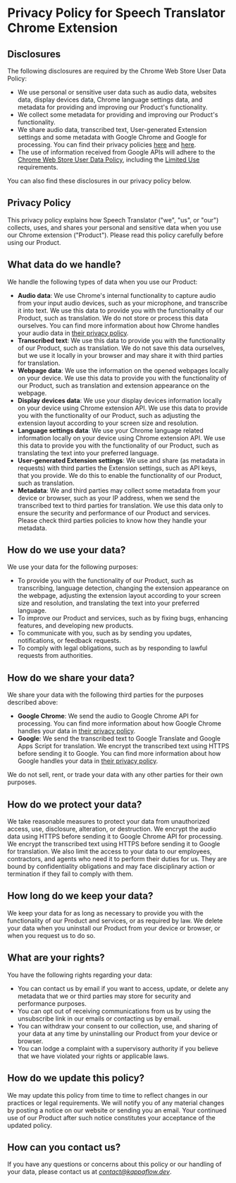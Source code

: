 # Privacy Policy for Speech Translator Chrome Extension

## Disclosures

The following disclosures are required by the Chrome Web Store User Data Policy:

- We use personal or sensitive user data such as audio data, websites data, display devices data, Chrome language settings data, and metadata for providing and improving our Product's functionality.
- We collect some metadata for providing and improving our Product's functionality.
- We share audio data, transcribed text, User-generated Extension settings and some metadata with Google Chrome and Google for processing. You can find their privacy policies [here](https://www.google.com/chrome/privacy/) and [here](https://policies.google.com/privacy).
- The use of information received from Google APIs will adhere to the [Chrome Web Store User Data Policy](https://developer.chrome.com/docs/webstore/program-policies/), including the [Limited Use](https://developer.chrome.com/docs/webstore/program-policies/limited-use/) requirements.

You can also find these disclosures in our privacy policy below.

## Privacy Policy

This privacy policy explains how Speech Translator ("we", "us", or "our") collects, uses, and shares your personal and sensitive data when you use our Chrome extension ("Product"). Please read this policy carefully before using our Product.

## What data do we handle?

We handle the following types of data when you use our Product:

- **Audio data**: We use Chrome's internal functionality to capture audio from your input audio devices, such as your microphone, and transcribe it into text. We use this data to provide you with the functionality of our Product, such as translation. We do not store or process this data ourselves. You can find more information about how Chrome handles your audio data in [their privacy policy](https://www.google.com/chrome/privacy/).
- **Transcribed text**: We use this data to provide you with the functionality of our Product, such as translation. We do not save this data ourselves, but we use it locally in your browser and may share it with third parties for translation.
- **Webpage data**: We use the information on the opened webpages locally on your device. We use this data to provide you with the functionality of our Product, such as translation and extension appearance on the webpage.
- **Display devices data**: We use your display devices information locally on your device using Chrome extension API. We use this data to provide you with the functionality of our Product, such as adjusting the extension layout according to your screen size and resolution.
- **Language settings data**: We use your Chrome language related information locally on your device using Chrome extension API. We use this data to provide you with the functionality of our Product, such as translating the text into your preferred language.
- **User-generated Extension settings**: We use and share (as metadata in requests) with third parties the Extension settings, such as API keys, that you provide. We do this to enable the functionality of our Product, such as translation.
- **Metadata**: We and third parties may collect some metadata from your device or browser, such as your IP address, when we send the transcribed text to third parties for translation. We use this data only to ensure the security and performance of our Product and services. Please check third parties policies to know how they handle your metadata.

## How do we use your data?

We use your data for the following purposes:

- To provide you with the functionality of our Product, such as transcribing, language detection, changing the extension appearance on the webpage, adjusting the extension layout according to your screen size and resolution, and translating the text into your preferred language.
- To improve our Product and services, such as by fixing bugs, enhancing features, and developing new products.
- To communicate with you, such as by sending you updates, notifications, or feedback requests.
- To comply with legal obligations, such as by responding to lawful requests from authorities.

## How do we share your data?

We share your data with the following third parties for the purposes described above:

- **Google Chrome**: We send the audio to Google Chrome API for processing. You can find more information about how Google Chrome handles your data in [their privacy policy](https://www.google.com/chrome/privacy/).
- **Google**: We send the transcribed text to Google Translate and Google Apps Script for translation. We encrypt the transcribed text using HTTPS before sending it to Google. You can find more information about how Google handles your data in [their privacy policy](https://policies.google.com/privacy).

We do not sell, rent, or trade your data with any other parties for their own purposes.

## How do we protect your data?

We take reasonable measures to protect your data from unauthorized access, use, disclosure, alteration, or destruction. We encrypt the audio data using HTTPS before sending it to Google Chrome API for processing. We encrypt the transcribed text using HTTPS before sending it to Google for translation. We also limit the access to your data to our employees, contractors, and agents who need it to perform their duties for us. They are bound by confidentiality obligations and may face disciplinary action or termination if they fail to comply with them.

## How long do we keep your data?

We keep your data for as long as necessary to provide you with the functionality of our Product and services, or as required by law. We delete your data when you uninstall our Product from your device or browser, or when you request us to do so.

## What are your rights?

You have the following rights regarding your data:

- You can contact us by email if you want to access, update, or delete any metadata that we or third parties may store for security and performance purposes.
- You can opt out of receiving communications from us by using the unsubscribe link in our emails or contacting us by email.
- You can withdraw your consent to our collection, use, and sharing of your data at any time by uninstalling our Product from your device or browser.
- You can lodge a complaint with a supervisory authority if you believe that we have violated your rights or applicable laws.

## How do we update this policy?

We may update this policy from time to time to reflect changes in our practices or legal requirements. We will notify you of any material changes by posting a notice on our website or sending you an email. Your continued use of our Product after such notice constitutes your acceptance of the updated policy.

## How can you contact us?

If you have any questions or concerns about this policy or our handling of your data, please contact us at *contact@kappaflow.dev*.
